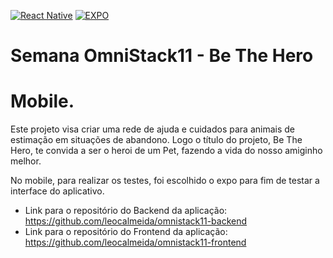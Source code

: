 [![React Native](https://img.shields.io/badge/React_Native->=0.62-2E9AFE.svg)](https://reactnative.dev/)
[![EXPO](https://img.shields.io/badge/Expo-BDBDBD.svg)](https://expo.io/)

# Semana OmniStack11 - Be The Hero
# Mobile.

Este projeto visa criar uma rede de ajuda e cuidados para animais de estimação em situações de abandono.
Logo o título do projeto, Be The Hero, te convida a ser o heroi de um Pet, fazendo a vida do nosso amiginho melhor.

No mobile, para realizar os testes, foi escolhido o expo para fim de testar a interface do aplicativo.

* Link para o repositório do Backend da aplicação: https://github.com/leocalmeida/omnistack11-backend
* Link para o repositório do Frontend da aplicação: https://github.com/leocalmeida/omnistack11-frontend
